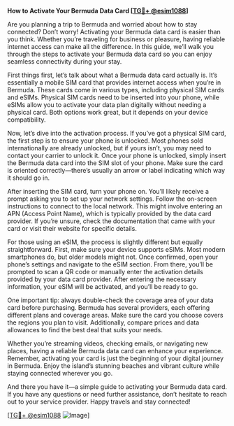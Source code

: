 **How to Activate Your Bermuda Data Card [[TG💪+ @esim1088](https://t.me/s/esim1088)]**

Are you planning a trip to Bermuda and worried about how to stay connected? Don’t worry! Activating your Bermuda data card is easier than you think. Whether you’re traveling for business or pleasure, having reliable internet access can make all the difference. In this guide, we’ll walk you through the steps to activate your Bermuda data card so you can enjoy seamless connectivity during your stay.

First things first, let’s talk about what a Bermuda data card actually is. It’s essentially a mobile SIM card that provides internet access when you’re in Bermuda. These cards come in various types, including physical SIM cards and eSIMs. Physical SIM cards need to be inserted into your phone, while eSIMs allow you to activate your data plan digitally without needing a physical card. Both options work great, but it depends on your device compatibility.

Now, let’s dive into the activation process. If you’ve got a physical SIM card, the first step is to ensure your phone is unlocked. Most phones sold internationally are already unlocked, but if yours isn’t, you may need to contact your carrier to unlock it. Once your phone is unlocked, simply insert the Bermuda data card into the SIM slot of your phone. Make sure the card is oriented correctly—there’s usually an arrow or label indicating which way it should go in.

After inserting the SIM card, turn your phone on. You’ll likely receive a prompt asking you to set up your network settings. Follow the on-screen instructions to connect to the local network. This might involve entering an APN (Access Point Name), which is typically provided by the data card provider. If you’re unsure, check the documentation that came with your card or visit their website for specific details.

For those using an eSIM, the process is slightly different but equally straightforward. First, make sure your device supports eSIMs. Most modern smartphones do, but older models might not. Once confirmed, open your phone’s settings and navigate to the eSIM section. From there, you’ll be prompted to scan a QR code or manually enter the activation details provided by your data card provider. After entering the necessary information, your eSIM will be activated, and you’ll be ready to go.

One important tip: always double-check the coverage area of your data card before purchasing. Bermuda has several providers, each offering different plans and coverage areas. Make sure the card you choose covers the regions you plan to visit. Additionally, compare prices and data allowances to find the best deal that suits your needs.

Whether you’re streaming videos, checking emails, or navigating new places, having a reliable Bermuda data card can enhance your experience. Remember, activating your card is just the beginning of your digital journey in Bermuda. Enjoy the island’s stunning beaches and vibrant culture while staying connected wherever you go.

And there you have it—a simple guide to activating your Bermuda data card. If you have any questions or need further assistance, don’t hesitate to reach out to your service provider. Happy travels and stay connected!

[[TG💪+ @esim1088](https://t.me/s/esim1088) ![Image](https://i.postimg.cc/Y0z9fWf4/image.png)]